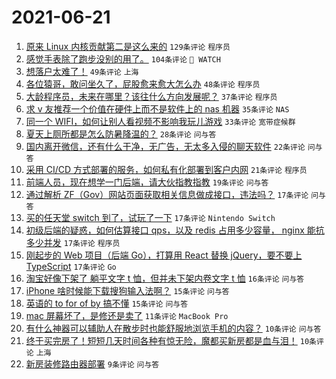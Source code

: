 # 2021-06-21

1. [原来 Linux 内核贡献第二是这么来的](https://www.v2ex.com/t/784789) `129条评论` `程序员`
1. [感觉手表除了跑步没别的用了。](https://www.v2ex.com/t/784736) `104条评论` ` WATCH`
1. [想落户太难了！](https://www.v2ex.com/t/784802) `49条评论` `上海`
1. [各位猿哥，敢问坐久了，屁股愈来愈大怎么办](https://www.v2ex.com/t/784727) `48条评论` `程序员`
1. [大龄程序员，未来在哪里？该往什么方向发展呢？](https://www.v2ex.com/t/784754) `37条评论` `程序员`
1. [求 v 友推荐一个价值在硬件上而不是软件上的 nas 机器](https://www.v2ex.com/t/784746) `35条评论` `NAS`
1. [同一个 WIFI，如何让别人看视频不影响我玩儿游戏](https://www.v2ex.com/t/784747) `33条评论` `宽带症候群`
1. [夏天上厕所都是怎么防暑降温的？](https://www.v2ex.com/t/784710) `28条评论` `问与答`
1. [国内离开微信，还有什么干净，无广告，无太多入侵的聊天软件](https://www.v2ex.com/t/784810) `22条评论` `问与答`
1. [采用 CI/CD 方式部署的服务，如何私有化部署到客户内网](https://www.v2ex.com/t/784729) `21条评论` `程序员`
1. [前端人员，现在想学一门后端，请大伙指教指教](https://www.v2ex.com/t/784813) `19条评论` `问与答`
1. [通过解析 ZF（Gov）网站页面获取相关信息做成接口，违法吗？](https://www.v2ex.com/t/784851) `17条评论` `问与答`
1. [买的任天堂 switch 到了，试玩了一下](https://www.v2ex.com/t/784843) `17条评论` `Nintendo Switch`
1. [初级后端的疑惑，如何估算接口 qps，以及 redis 占用多少容量， nginx 能抗多少并发](https://www.v2ex.com/t/784806) `17条评论` `程序员`
1. [刚起步的 Web 项目（后端 Go），打算用 React 替换 jQuery，要不要上 TypeScript](https://www.v2ex.com/t/784774) `17条评论` `Go`
1. [淘宝好像下架了 躺平文字 t 恤，但并未下架内卷文字 t 恤](https://www.v2ex.com/t/784764) `16条评论` `问与答`
1. [iPhone 啥时候能下载搜狗输入法啊？](https://www.v2ex.com/t/784737) `15条评论` `问与答`
1. [英语的 to for of by 搞不懂](https://www.v2ex.com/t/784704) `15条评论` `问与答`
1. [mac 屏幕坏了，是修还是卖了](https://www.v2ex.com/t/784811) `11条评论` `MacBook Pro`
1. [有什么神器可以辅助人在散步时也能舒服地浏览手机的内容？](https://www.v2ex.com/t/784816) `10条评论` `问与答`
1. [终于买完房了！短短几天时间各种有惊无险，魔都买新房都是血与泪！](https://www.v2ex.com/t/784725) `10条评论` `上海`
1. [新房装修路由器部署](https://www.v2ex.com/t/784814) `9条评论` `问与答`
